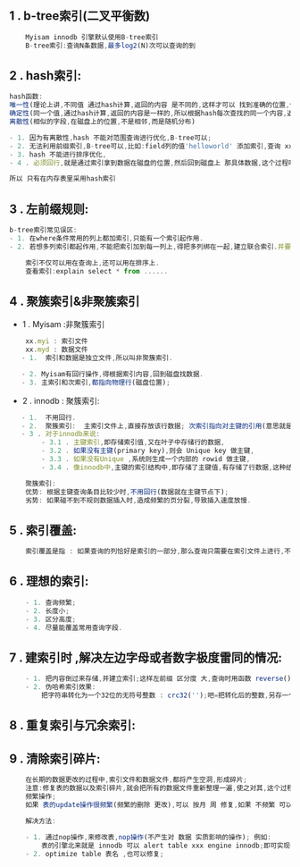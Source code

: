 ## 1 . b-tree索引(二叉平衡数)
```javascript
    Myisam innodb 引擎默认使用B-tree索引
    B-tree索引:查询N条数据,最多log2(N)次可以查询的到
```
## 2 . hash索引:
```javascript
hash函数:
唯一性(理论上讲,不同值 通过hash计算,返回的内容 是不同的,这样才可以 找到准确的位置,但是不可能一直满足,总会有 不同值返回的内容是一样的,但是概率很小)
确定性(同一个值,通过hash计算,返回的内容是一样的,所以根据hash每次查找的同一个内容,返回的位置也是一样的)
离散性(相似的字段,在磁盘上的位置,不是相邻,而是随机分布)

- 1. 因为有离散性,hash 不能对范围查询进行优化,B-tree可以;
- 2. 无法利用前缀索引,B-tree可以,比如:field列的值'helloworld' 添加索引,查询 xx=''helloworld或者xx like hello%,可以进行查询,但是hash就不行,因为 hello 和helloworld的没有位置关系,是随机分布的.
- 3. hash 不能进行排序优化, 
- 4 . 必须回行,就是通过索引拿到数据在磁盘的位置,然后回到磁盘上 那具体数据,这个过程叫回行

所以 只有在内存表里采用hash索引
```

## 3 . 左前缀规则:

```javascript
b-tree索引常见误区:
- 1. 在where条件常用的列上都加索引,只能有一个索引起作用.
- 2. 若想多列索引都起作用,不能把索引加到每一列上,得把多列绑在一起,建立联合索引.并要满足左前缀规则.
```

```javascript
    索引不仅可以用在查询上,还可以用在排序上.
    查看索引:explain select * from ......
```

## 4 . 聚簇索引&非聚簇索引
- 1 . Myisam :非聚簇索引
```javascript
    xx.myi : 索引文件
    xx.myd : 数据文件
   - 1.  索引和数据是独立文件,所以叫非聚簇索引.

   - 2. Myisam有回行操作,得根据索引内容,回到磁盘找数据.
   - 3. 主索引和次索引,都指向物理行(磁盘位置);
```

- 2 .  innodb : 聚簇索引:
```javascript
   - 1.  不用回行.
   - 2.  聚簇索引:  主索引文件上,直接存放该行数据; 次索引指向对主键的引用(意思就是:利用主键索引查,可以直接找到所有数据,若用次级索引查,只能找先到主键值,再根据主键值,找到所有数据).
   - 3 . 对于innodb来说:
        - 3.1 . 主键索引,即存储索引值,又在叶子中存储行的数据,
        - 3.2 . 如果没有主键(primary key),则会 Unique key 做主键,
        - 3.3 . 如果没有Unique ,系统则生成一个内部的 rowid 做主键,
        - 3.4 . 像innodb中,主键的索引结构中,即存储了主键值,有存储了行数据,这种结构成为 聚簇索引. 
```

```javascript
    聚簇索引:
    优势: 根据主键查询条目比较少时,不用回行(数据就在主键节点下);
    劣势: 如果碰不到不规则数据插入时,造成频繁的页分裂,导致插入速度放慢.
```
<!-- $pdo = new PDO('mysql://host=localhost;dbname=test','root','123456');
$pdo -> query('use test');
$pdo -> query('set names utf8'); -->

## 5 . 索引覆盖:
```javascript
    索引覆盖是指 : 如果查询的列恰好是索引的一部分,那么查询只需要在索引文件上进行,不需要回行到磁盘再找数据.
```
## 6 . 理想的索引:
```javascript
    - 1. 查询频繁;
    - 2. 长度小;
    - 3. 区分高度;
    - 4. 尽量能覆盖常用查询字段. 
```
## 7 . 建索引时 ,解决左边字母或者数字极度雷同的情况:
```javascript
    - 1. 把内容倒过来存储,并建立索引;这样左前缀 区分度 大,查询时用函数 reverse(),再把内容颠倒回来;
    - 2. 伪哈希索引效果:
        把字符串转化为一个32位的无符号整数 : crc32('');吧=把转化后的整数,另存一个字段,在该字段上建立索引,叫伪哈希效果;
```

## 8 . 重复索引与冗余索引:

## 9 . 清除索引碎片:
```javascript
    在长期的数据更改的过程中,索引文件和数据文件,都将产生空洞,形成碎片;
    注意:修复表的数据以及索引碎片,就会把所有的数据文件重新整理一遍,使之对其,这个过程,如果表的行数比较大,也是非常消耗资源的操作,所以不能
    频繁操作;
    如果 表的update操作很频繁(频繁的删除 更改),可以 按月 周 修复,如果 不频繁 可以更长时间修复一次;
    
    解决方法:

    - 1. 通过nop操作,来修改表,nop操作(不产生对 数据 实质影响的操作); 例如:
        表的引擎北来就是 innodb 可以 alert table xxx engine innodb;即可实现修复;
    - 2. optimize table 表名 ,也可以修复;
```